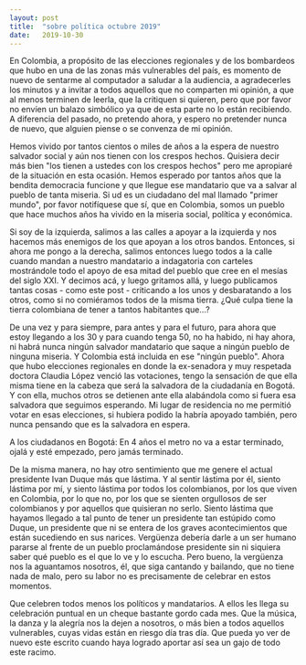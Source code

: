 ```yaml
---
layout: post
title:  "sobre política octubre 2019"
date:   2019-10-30
---
```


En Colombia, a propósito de las elecciones regionales y de los bombardeos que hubo en una de las zonas más vulnerables del país,
es momento de nuevo de sentarme al computador a saludar a la audiencia, a agradecerles los minutos y a invitar a todos aquellos
que no comparten mi opinión, a que al menos terminen de leerla, que la critiquen si quieren, pero que por favor no envíen un balazo
simbólico ya que de esta parte no lo están recibiendo. A diferencia del pasado, no pretendo ahora, y espero no pretender nunca
de nuevo, que alguien piense o se convenza de mi opinión. 

Hemos vivido por tantos cientos o miles de años a la espera de nuestro salvador social y aún nos tienen con los crespos hechos.
Quisiera decir más bien "los tienen a ustedes con los crespos hechos" pero me apropiaré de la situación en esta ocasión. 
Hemos esperado por tantos años que la bendita democracia funcione y que llegue ese mandatario que va a salvar al pueblo de tanta
miseria. Si ud es un ciudadano del mal llamado "primer mundo", por favor notifíquese que sí, que en Colombia, somos un pueblo 
que hace muchos años ha vivido en la miseria social, política y económica. 

Si soy de la izquierda, salimos a las calles a apoyar a la izquierda y nos hacemos más enemigos de los que apoyan a los otros bandos. Entonces, si ahora
me pongo a la derecha, salimos entonces luego todos a la calle cuando mandan a nuestro mandatario a indagatoria con carteles
mostrándole todo el apoyo de esa mitad del pueblo que cree en el mesías del siglo XXI. Y decimos acá, y luego gritamos allá,
y luego publicamos tantas cosas - como este post - criticando a los unos y desbaratando a los otros, como si no comiéramos todos
de la misma tierra. ¿Qué culpa tiene la tierra colombiana de tener a tantos habitantes que...? 

De una vez y para siempre, para antes y para el futuro, para ahora que estoy llegando a los 30 y para cuando tenga 50, no ha habido,
ni hay ahora, ni habrá nunca ningún salvador mandatario que saque a ningún pueblo de ninguna miseria. Y Colombia está
incluida en ese "ningún pueblo". Ahora que hubo elecciones regionales en donde la ex-senadora y muy respetada doctora Claudia
López venció las votaciones, tengo la sensación de que ella misma tiene en la cabeza que será la salvadora de la ciudadanía
en Bogotá. Y con ella, muchos otros se detienen ante ella alabándola como si fuera esa salvadora que seguimos esperando.
Mi lugar de residencia no me permitió votar en esas elecciones, si hubiera podido la habría apoyado también, pero nunca pensando
que es la salvadora en espera. 

A los ciudadanos en Bogotá: En 4 años el metro no va a estar terminado, ojalá y esté empezado, pero jamás terminado. 

De la misma manera, no hay otro sentimiento que me genere el actual presidente Ivan Duque más que lástima. Y al sentir lástima
por él, siento lástima por mí, y siento lástima por todos los colombianos, por los que viven en Colombia, por lo que no, por
los que se sienten orgullosos de ser colombianos y por aquellos que quisieran no serlo. Siento lástima que hayamos llegado
a tal punto de tener un presidente tan estúpido como Duque, un presidente que ni se entera de los graves acontecimientos que 
están sucediendo en sus narices. Vergüenza debería darle a un ser humano pararse al frente de un pueblo proclamándose presidente
sin ni siquiera saber qué pueblo es el que lo ve y lo escucha. Pero bueno, la vergüenza nos la aguantamos nosotros, él, que siga
cantando y bailando, que no tiene nada de malo, pero su labor no es precisamente de celebrar en estos momentos. 

Que celebren todos menos los políticos y mandatarios. A ellos les llega su celebración puntual en un cheque bastante gordo cada
mes. Que la música, la danza y la alegría nos la dejen a nosotros, o más bien a todos aquellos vulnerables, cuyas vidas están
en riesgo día tras día. Que pueda yo ver de nuevo este escrito cuando haya logrado aportar así sea un gajo de todo este racimo.


